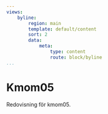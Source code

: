 ```yaml
---
views:
    byline:
        region: main
        template: default/content
        sort: 2
        data:
            meta:
                type: content
                route: block/byline
...
```

Kmom05
===============================

Redovisning för kmom05.
